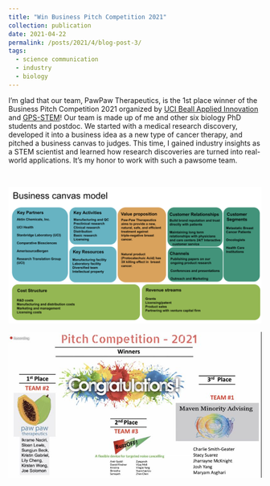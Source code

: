 ```yaml
---
title: "Win Business Pitch Competition 2021"
collection: publication
date: 2021-04-22
permalink: /posts/2021/4/blog-post-3/
tags:
  - science communication
  - industry
  - biology
---
```


I’m glad that our team, PawPaw Therapeutics, is the 1st place winner of the Business Pitch Competition 2021 organized by [UCI Beall Applied Innovation](https://innovation.uci.edu/) and [GPS-STEM](https://gps.bio.uci.edu/)! Our team is made up of me and other six biology PhD students and postdoc. We started with a medical research discovery, developed it into a business idea as a new type of cancer therapy, and pitched a business canvas to judges. This time, I gained industry insights as a STEM scientist and learned how research discoveries are turned into real-world applications. It’s my honor to work with such a pawsome team.

<br>

![a screenshot of the business canvas model](/images/business_canvas.png)

![a screenshot of our team logo](/images/business_pitch1.jpeg)

